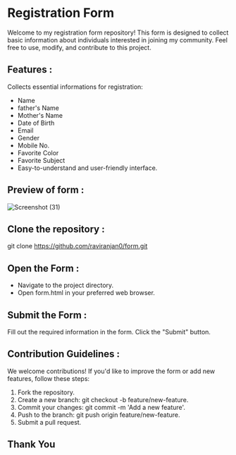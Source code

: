 # Registration Form
Welcome to my registration form repository! This form is designed to collect basic information about individuals interested in joining my community. Feel free to use, modify, and contribute to this project.

## Features :
Collects essential informations for registration:

- Name
- father's Name 
- Mother's Name
- Date of Birth
- Email
- Gender
- Mobile No.
- Favorite Color
- Favorite Subject
- Easy-to-understand and user-friendly interface.

## Preview of form :

![Screenshot (31)](https://github.com/raviranjan0/Form/assets/100368738/685b1554-44b7-4b6c-bb68-e9684cc85543)


## Clone the repository :
git clone https://github.com/raviranjan0/form.git

## Open the Form :

- Navigate to the project directory.
- Open form.html in your preferred web browser.

## Submit the Form :
Fill out the required information in the form.
Click the "Submit" button.

## Contribution Guidelines :
We welcome contributions! If you'd like to improve the form or add new features, follow these steps:

1. Fork the repository.
2. Create a new branch: git checkout -b feature/new-feature.
3. Commit your changes: git commit -m 'Add a new feature'.
4. Push to the branch: git push origin feature/new-feature.
5. Submit a pull request.

## Thank You


